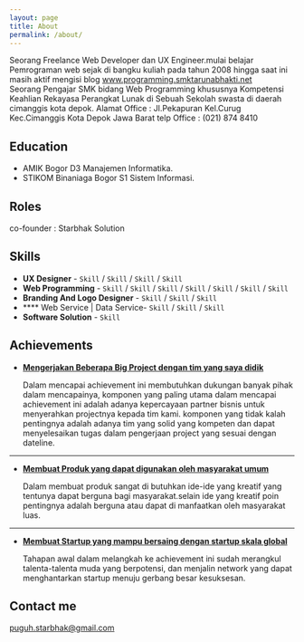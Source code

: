 ```yaml
---
layout: page
title: About
permalink: /about/
---
```

Seorang Freelance Web Developer dan UX Engineer.mulai belajar Pemrograman web sejak di bangku kuliah pada tahun 2008 hingga saat ini masih aktif mengisi blog www.programming.smktarunabhakti.net  
Seorang Pengajar SMK bidang Web Programming khususnya Kompetensi Keahlian Rekayasa Perangkat Lunak di Sebuah Sekolah swasta di daerah cimanggis kota depok.
Alamat Office : Jl.Pekapuran Kel.Curug Kec.Cimanggis Kota Depok Jawa Barat
telp Office   : (021) 874 8410

## Education

* AMIK Bogor D3 Manajemen Informatika.
* STIKOM Binaniaga Bogor S1 Sistem Informasi.


## Roles

co-founder : Starbhak Solution

## Skills

* **UX Designer** - `Skill` / `Skill` / `Skill` / `Skill`
* **Web Programming** - `Skill` / `Skill` / `Skill` / `Skill` / `Skill` / `Skill` / `Skill`
* **Branding And Logo Designer** - `Skill` / `Skill` / `Skill`
* **** Web Service | Data Service- `Skill` / `Skill` / `Skill` 
* **Software Solution** - `Skill`

    
    
## Achievements


* [**Mengerjakan Beberapa Big Project dengan tim yang saya didik**](#) 
   
   Dalam mencapai achievement ini membutuhkan dukungan banyak pihak dalam mencapainya, komponen yang paling utama dalam mencapai achievement ini adalah adanya kepercayaan partner bisnis untuk menyerahkan projectnya kepada tim kami.
   komponen yang tidak kalah pentingnya adalah adanya tim yang solid yang kompeten dan dapat menyelesaikan tugas dalam pengerjaan project yang sesuai dengan dateline.
   
***

* [**Membuat Produk yang dapat digunakan oleh masyarakat umum**](#) 

    Dalam membuat produk sangat di butuhkan ide-ide yang kreatif yang tentunya dapat berguna bagi masyarakat.selain ide yang kreatif poin pentingnya adalah berguna atau dapat di manfaatkan oleh masyarakat luas.

***

* [**Membuat Startup yang mampu bersaing dengan startup skala global**](#) 

   Tahapan awal dalam melangkah ke achievement ini sudah merangkul talenta-talenta muda yang berpotensi, dan menjalin network yang dapat menghantarkan startup menuju gerbang besar kesuksesan.


## Contact me

[puguh.starbhak@gmail.com](mailto:puguh.starbhak@gmail.com)
